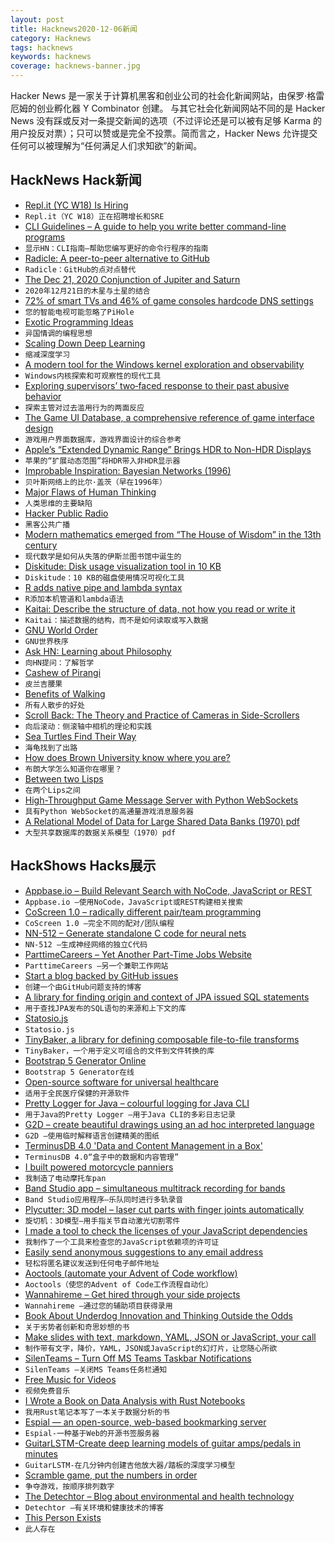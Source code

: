 ```yaml
---
layout: post
title: Hacknews2020-12-06新闻
category: Hacknews
tags: hacknews
keywords: hacknews
coverage: hacknews-banner.jpg
---
```


Hacker News 是一家关于计算机黑客和创业公司的社会化新闻网站，由保罗·格雷厄姆的创业孵化器 Y Combinator 创建。
与其它社会化新闻网站不同的是 Hacker News 没有踩或反对一条提交新闻的选项（不过评论还是可以被有足够 Karma 的用户投反对票）；只可以赞或是完全不投票。简而言之，Hacker News 允许提交任何可以被理解为“任何满足人们求知欲”的新闻。

## HackNews Hack新闻


- [Repl.it (YC W18) Is Hiring](https://jobs.lever.co/replit/)
- `Repl.it（YC W18）正在招聘增长和SRE`
- [CLI Guidelines – A guide to help you write better command-line programs](https://clig.dev/)
- `显示HN：CLI指南–帮助您编写更好的命令行程序的指南`
- [Radicle: A peer-to-peer alternative to GitHub](http://radicle.xyz#/beta)
- `Radicle：GitHub的点对点替代`
- [The Dec 21, 2020 Conjunction of Jupiter and Saturn](https://sparky.rice.edu/public-night/jupsat.html)
- `2020年12月21日的木星与土星的结合`
- [72% of smart TVs and 46% of game consoles hardcode DNS settings](https://labzilla.io/blog/force-dns-pihole)
- `您的智能电视可能忽略了PiHole`
- [Exotic Programming Ideas](https://www.stephendiehl.com/posts/exotic04.html)
- `异国情调的编程思想`
- [Scaling Down Deep Learning](https://greydanus.github.io/2020/12/01/scaling-down/)
- `缩减深度学习`
- [A modern tool for the Windows kernel exploration and observability](https://www.fibratus.io/)
- `Windows内核探索和可观察性的现代工具`
- [Exploring supervisors’ two‐faced response to their past abusive behavior](https://onlinelibrary.wiley.com/doi/10.1111/peps.12424)
- `探索主管对过去滥用行为的两面反应`
- [The Game UI Database, a comprehensive reference of game interface design](https://www.gameuidatabase.com/)
- `游戏用户界面数据库，游戏界面设计的综合参考`
- [Apple’s “Extended Dynamic Range” Brings HDR to Non-HDR Displays](https://prolost.com/blog/edr)
- `苹果的“扩展动态范围”将HDR带入非HDR显示器`
- [Improbable Inspiration: Bayesian Networks (1996)](https://www.cs.ubc.ca/~murphyk/Bayes/la.times.html)
- `贝叶斯网络上的比尔·盖茨（早在1996年）`
- [Major Flaws of Human Thinking](https://dandanua.github.io/posts/major-flaws-of-human-thinking/)
- `人类思维的主要缺陷`
- [Hacker Public Radio](https://hackerpublicradio.org/)
- `黑客公共广播`
- [Modern mathematics emerged from “The House of Wisdom” in the 13th century](https://www.bbc.com/future/article/20201204-lost-islamic-library-maths)
- `现代数学是如何从失落的伊斯兰图书馆中诞生的`
- [Diskitude: Disk usage visualization tool in 10 KB](http://madebyevan.com/diskitude/)
- `Diskitude：10 KB的磁盘使用情况可视化工具`
- [R adds native pipe and lambda syntax](https://developer.r-project.org/blosxom.cgi/R-devel/NEWS/2020/12/04#n2020-12-04)
- `R添加本机管道和lambda语法`
- [Kaitai: Describe the structure of data, not how you read or write it](https://kaitai.io)
- `Kaitai：描述数据的结构，而不是如何读取或写入数据`
- [GNU World Order](https://gnuworldorder.info/)
- `GNU世界秩序`
- [Ask HN: Learning about Philosophy](item?id=25312681)
- `向HN提问：了解哲学`
- [Cashew of Pirangi](https://en.wikipedia.org/wiki/Cashew_of_Pirangi)
- `皮兰吉腰果`
- [Benefits of Walking](https://klimy.co/blog/benefits-of-walking)
- `所有人散步的好处`
- [Scroll Back: The Theory and Practice of Cameras in Side-Scrollers](https://docs.google.com/document/d/1iNSQIyNpVGHeak6isbP6AHdHD50gs8MNXF1GCf08efg/pub)
- `向后滚动：侧滚轴中相机的理论和实践`
- [Sea Turtles Find Their Way](http://oceans.nautil.us/feature/644/how-sea-turtles-find-their-way)
- `海龟找到了出路`
- [How does Brown University know where you are?](https://jack.wrenn.fyi/blog/brown-location-surveillance)
- `布朗大学怎么知道你在哪里？`
- [Between two Lisps](https://ane.github.io/2020/10/05/between-two-lisps.html)
- `在两个Lips之间`
- [High-Throughput Game Message Server with Python WebSockets](https://mortoray.com/2020/12/06/high-throughput-game-message-server-with-python-websockets/)
- `具有Python WebSocket的高通量游戏消息服务器`
- [A Relational Model of Data for Large Shared Data Banks (1970) pdf](https://www.seas.upenn.edu/~zives/03f/cis550/codd.pdf)
- `大型共享数据库的数据关系模型（1970）pdf`


## HackShows Hacks展示

- [ Appbase.io – Build Relevant Search with NoCode, JavaScript or REST](https://www.appbase.io/)
- `Appbase.io –使用NoCode，JavaScript或REST构建相关搜索`
- [ CoScreen 1.0 – radically different pair/team programming](https://blog.coscreen.co/launch-of-coscreen-1-0-for-macos-private-alpha-for-windows/)
- `CoScreen 1.0 –完全不同的配对/团队编程`
- [ NN-512 – Generate standalone C code for neural nets](https://NN-512.com)
- `NN-512 –生成神经网络的独立C代码`
- [ ParttimeCareers – Yet Another Part-Time Jobs Website](https://parttime.careers)
- `ParttimeCareers –另一个兼职工作网站`
- [ Start a blog backed by GitHub issues](https://essay.dev/)
- `创建一个由GitHub问题支持的博客`
- [ A library for finding origin and context of JPA issued SQL statements](https://github.com/adgadev/jplusone)
- `用于查找JPA发布的SQL语句的来源和上下文的库`
- [ Statosio.js](https://d3.statosio.com)
- `Statosio.js`
- [ TinyBaker, a library for defining composable file-to-file transforms](https://github.com/evinism/tinybaker)
- `TinyBaker，一个用于定义可组合的文件到文件转换的库`
- [ Bootstrap 5 Generator Online](https://generator.ws)
- `Bootstrap 5 Generator在线`
- [ Open-source software for universal healthcare](https://meso.health/)
- `适用于全民医疗保健的开源软件`
- [ Pretty Logger for Java – colourful logging for Java CLI](https://github.com/ludovicianul/pl4j)
- `用于Java的Pretty Logger –用于Java CLI的多彩日志记录`
- [ G2D – create beautiful drawings using an ad hoc interpreted language](https://github.com/lucasepe/g2d)
- `G2D –使用临时解释语言创建精美的图纸`
- [ TerminusDB 4.0 'Data and Content Management in a Box'](https://terminusdb.com/blog/2020/12/03/terminusdb-4-0-the-stars-end-release/)
- `TerminusDB 4.0“盒子中的数据和内容管理”`
- [ I built powered motorcycle panniers](https://nicolasbouliane.com/projects/powered-panniers)
- `我制造了电动摩托车pan`
- [ Band Studio app – simultaneous multitrack recording for bands](https://bandstudio.app)
- `Band Studio应用程序–乐队同时进行多轨录音`
- [ Plycutter: 3D model – laser cut parts with finger joints automatically](https://github.com/tjltjl/plycutter)
- `旋切机：3D模型–用手指关节自动激光切割零件`
- [ I made a tool to check the licenses of your JavaScript dependencies](https://github.com/franciscop/check-licenses)
- `我制作了一个工具来检查您的JavaScript依赖项的许可证`
- [ Easily send anonymous suggestions to any email address](https://feedfeedback.com/write_anon)
- `轻松将匿名建议发送到任何电子邮件地址`
- [ Aoctools (automate your Advent of Code workflow)](https://github.com/klittlepage/aoctools)
- `Aoctools（使您的Advent of Code工作流程自动化）`
- [ Wannahireme – Get hired through your side projects](https://wannahireme.com)
- `Wannahireme –通过您的辅助项目获得录用`
- [ Book About Underdog Innovation and Thinking Outside the Odds](https://www.indiegogo.com/projects/think-outside-the-odds#/)
- `关于劣势者创新和奇思妙想的书`
- [ Make slides with text, markdown, YAML, JSON or JavaScript, your call](https://play.presenta.cc/v2)
- `制作带有文字，降价，YAML，JSON或JavaScript的幻灯片，让您随心所欲`
- [ SilenTeams – Turn Off MS Teams Taskbar Notifications](https://github.com/Hypfer/SilenTeams)
- `SilenTeams –关闭MS Teams任务栏通知`
- [ Free Music for Videos](https://www.joystock.org/)
- `视频免费音乐`
- [ I Wrote a Book on Data Analysis with Rust Notebooks](https://datacrayon.com/shop/product/data-analysis-with-rust-notebooks/)
- `我用Rust笔记本写了一本关于数据分析的书`
- [ Espial — an open-source, web-based bookmarking server](https://github.com/jonschoning/espial)
- `Espial-一种基于Web的开源书签服务器`
- [ GuitarLSTM-Create deep learning models of guitar amps/pedals in minutes](https://github.com/GuitarML/GuitarLSTM)
- `GuitarLSTM-在几分钟内创建吉他放大器/踏板的深度学习模型`
- [ Scramble game, put the numbers in order](https://github.com/victorqribeiro/scramble)
- `争夺游戏，按顺序排列数字`
- [ The Detechtor – Blog about environmental and health technology](https://www.thedetechtor.com)
- `Detechtor –有关环境和健康技术的博客`
- [ This Person Exists](https://thispersonexists.net/)
- `此人存在`

